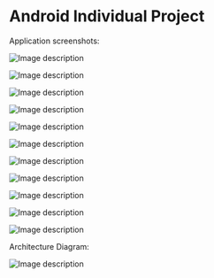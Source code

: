 # Android Individual Project


Application screenshots:
 

![Image description](https://github.com/anvitha-jain/AndroidIndividualProject/blob/master/images/main.png)

![Image description](https://github.com/anvitha-jain/AndroidIndividualProject/blob/master/images/emergency.png)

![Image description](https://github.com/anvitha-jain/AndroidIndividualProject/blob/master/images/1.png)

![Image description](https://github.com/anvitha-jain/AndroidIndividualProject/blob/master/images/2.png)

![Image description](https://github.com/anvitha-jain/AndroidIndividualProject/blob/master/images/4.png)

![Image description](https://github.com/anvitha-jain/AndroidIndividualProject/blob/master/images/5.png)

![Image description](https://github.com/anvitha-jain/AndroidIndividualProject/blob/master/images/reminder.png)

![Image description](https://github.com/anvitha-jain/AndroidIndividualProject/blob/master/images/6.png)

![Image description](https://github.com/anvitha-jain/AndroidIndividualProject/blob/master/images/7.png)

![Image description](https://github.com/anvitha-jain/AndroidIndividualProject/blob/master/images/8.png)

![Image description](https://github.com/anvitha-jain/AndroidIndividualProject/blob/master/images/9.png)


 



Architecture Diagram:


![Image description](https://github.com/anvitha-jain/AndroidIndividualProject/blob/master/images/archi.png)

 


